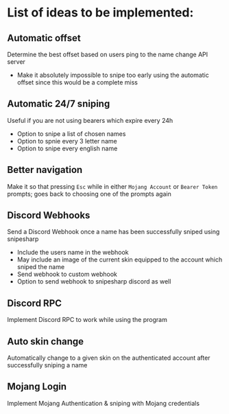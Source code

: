 # List of ideas to be implemented:
## Automatic offset
Determine the best offset based on users ping to the name change API server
- Make it absolutely impossible to snipe too early using the automatic offset since this would be a complete miss
## Automatic 24/7 sniping
Useful if you are not using bearers which expire every 24h
- Option to snipe a list of chosen names
- Option to spnie every 3 letter name
- Option to snipe every english name
## Better navigation
Make it so that pressing `Esc` while in either `Mojang Account` or `Bearer Token` prompts; goes back to choosing one of the prompts again
## Discord Webhooks
Send a Discord Webhook once a name has been successfully sniped using snipesharp
- Include the users name in the webhook
- May include an image of the current skin equipped to the account which sniped the name
- Send webhook to custom webhook
- Option to send webhook to snipesharp discord as well
## Discord RPC
Implement Discord RPC to work while using the program
## Auto skin change
Automatically change to a given skin on the authenticated account after successfully sniping a name
## Mojang Login
Implement Mojang Authentication & sniping with Mojang credentials

